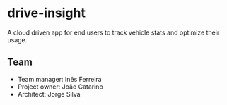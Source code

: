 # drive-insight
A cloud driven app for end users to track vehicle stats and optimize their usage.

## Team

- Team manager: Inês Ferreira
- Project owner: João Catarino
- Architect: Jorge Silva
